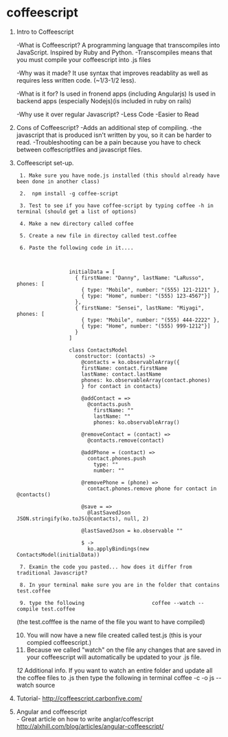 coffeescript
============


1. Intro to Coffeescript

    -What is Coffeescript? 
        A programming language that transcompiles into JavaScript. Inspired by Ruby and Python.
            -Transcompiles means that you must compile your coffeescript into .js files

    -Why was it made? 
        It use syntax that improves readablity as well as requires less written code. (~1/3-1/2 less).

    -What is it for? 
        Is used in fronend apps (including Angularjs)
        Is used in backend apps (especially Nodejs)(is included in ruby on rails)

    -Why use it over regular Javascript?
        -Less Code
        -Easier to Read
    
2. Cons of Coffeescript?
    -Adds an additional step of compiling.
    -the javascript that is produced isn't written by you, so it can be harder to read.
    -Troubleshooting can be a pain because you have to check between coffescriptfiles and javascript files.

4. Coffeescript set-up.
        

        1. Make sure you have node.js installed (this should already have been done in another class)
        
        2.  npm install -g coffee-script
        
        3. Test to see if you have coffee-script by typing coffee -h in terminal (should get a list of options)
        
        4. Make a new directory called coffee
        
        5. Create a new file in directoy called test.coffee

        6. Paste the following code in it....
        
        
        
                        initialData = [
                          { firstName: "Danny", lastName: "LaRusso", phones: [
                            { type: "Mobile", number: "(555) 121-2121" },
                            { type: "Home", number: "(555) 123-4567"}]
                          },
                          { firstName: "Sensei", lastName: "Miyagi", phones: [
                            { type: "Mobile", number: "(555) 444-2222" },
                            { type: "Home", number: "(555) 999-1212"}]
                          }
                        ]
                        
                        class ContactsModel
                          constructor: (contacts) ->
                            @contacts = ko.observableArray({
                            firstName: contact.firstName
                            lastName: contact.lastName
                            phones: ko.observableArray(contact.phones)
                            } for contact in contacts)
                        
                            @addContact = =>
                              @contacts.push
                                firstName: ""
                                lastName: ""
                                phones: ko.observableArray()
                        
                            @removeContact = (contact) =>
                              @contacts.remove(contact)
                        
                            @addPhone = (contact) =>
                              contact.phones.push
                                type: ""
                                number: ""
                        
                            @removePhone = (phone) =>
                              contact.phones.remove phone for contact in @contacts()
                        
                            @save = =>
                              @lastSavedJson JSON.stringify(ko.toJS(@contacts), null, 2)
                        
                            @lastSavedJson = ko.observable ""
                            
                            $ ->
                              ko.applyBindings(new ContactsModel(initialData))

        7. Examin the code you pasted... how does it differ from traditional Javascript?

        8. In your terminal make sure you are in the folder that contains test.coffee
        
        9. type the following                      coffee --watch --compile test.coffee
      (the test.cofffee is the name of the file you want to have compiled)
      
      10. You will now have a new file created called test.js (this is your compied coffeescript.)
      11. Because we called "watch" on the file any changes that are saved in your coffeescript will automatically be             updated to your .js file.

      *12* Additional info. If you want to watch an entire folder and update all the coffee files to .js then type the following in terminal                 coffee -c -o js --watch source    
      

3. Tutorial-
            http://coffeescript.carbonfive.com/

5. Angular and coffeescript   
          - Great article on how to write anglar/coffescript    http://alxhill.com/blog/articles/angular-coffeescript/
